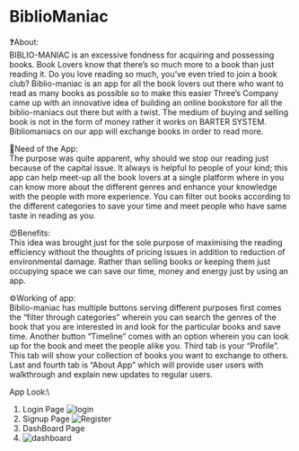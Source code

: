 # BiblioManiac
❓About:\
BIBLIO-MANIAC is an excessive fondness for acquiring and possessing books. Book Lovers know that there’s so much more to a book than just reading it. Do you love reading so much, you’ve even tried to join a book club? Biblio-maniac is an app for all the book lovers out there who want to read as many books as possible so to make this easier Three’s Company came up with an innovative idea of building an online bookstore for all the biblio-maniacs out there but with a twist. The medium of buying and selling book is not in the form of money rather it works on BARTER SYSTEM. Bibliomaniacs on our app will exchange books in order to read more.

🤔Need of the App:\
The purpose was quite apparent, why should we stop our reading just because of the capital issue. It always is helpful to people of your kind; this app can help meet-up all the book lovers at a single platform where in you can know more about the different genres and enhance your knowledge with the people with more experience. You can filter out books according to the different categories to save your time and meet people who have same taste in reading as you. 

😍Benefits:\
This idea was brought just for the sole purpose of maximising the reading efficiency without the thoughts of pricing issues in addition to reduction of environmental damage. Rather than selling books or keeping them just occupying space we can save our time, money and energy just by using an app. 

⚙️Working of app:\
Biblio-maniac has multiple buttons serving different purposes first comes the “filter through categories” wherein you can search the genres of the book that you are interested in and look for the particular books and save time. Another button “Timeline” comes with an option wherein you can look up for the book and meet the people alike you. Third tab is your “Profile”. This tab will show your collection of books you want to exchange to others. Last and fourth tab is “About App” which will provide user users with walkthrough and explain new updates to regular users.

App Look:\
1. Login Page
![login](https://user-images.githubusercontent.com/79373150/134819501-41ece8d1-3888-41fe-b505-a492c71e664d.jpeg)
2. Signup Page
![Register](https://user-images.githubusercontent.com/79373150/134819515-5c5ec6cf-c03d-48e4-873a-92a328bbbc60.png)
3. DashBoard Page
4. ![dashboard](https://user-images.githubusercontent.com/79373150/134819533-d15489c8-d7cd-47e3-a0cb-03f92f0f095e.jpg)
